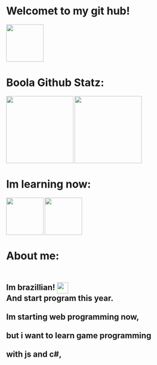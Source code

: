 <html>
  
  <body>
    <h1>Welcomet to my git hub!</h1>
    <img height="100cm" weight="50" align="down" src="https://cdn.discordapp.com/emojis/946893257428836433.gif?size=48&quality=lossless"/> 
    <h1>
      Boola Github Statz:
    </h1>
    <img height="180cm" align="left" src="https://media.discordapp.net/attachments/761658062271807560/849598154482909215/garai_mono_kakakka.gif"/>
    <img height="180cm" align="center" src="https://github-readme-stats.vercel.app/api?username=Huguinkkj&show_icons=true&theme=radical&include_all_commits=true&count_private=private"/>
    <body>
    <h1>Im learning now:</h1>
    <img height="100cm" align="left" id="Javascripticon" src="https://i.imgur.com/pSDXRKs.png" onclick=(https://developer.mozilla.org/en-US/docs/Web/JavaScript)/>
    <img height="100cm" align="up" src="https://cdn.discordapp.com/emojis/807008472528584714.gif?size=32"/>
    </body>
      <div>
      <h1>
      About me:
      </h1>
      <h2 aling="left" class="h2">
      <br>Im brazillian! <img height="30cm" align="center" src="https://cdn.discordapp.com/emojis/639238452151582720.gif?size=64"</br>
      <br>And start program this year.</br>
      <br>Im starting web programming now,</br>
      <br>but i want to learn game programming</br>
      <br>with js and c#,</br>
      </h2>
      </div>
  </body>
</html>
